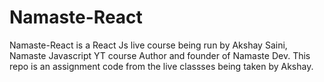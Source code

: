 # Namaste-React
Namaste-React is a React Js live course being run by Akshay Saini, Namaste Javascript YT course Author and founder of Namaste Dev.
This repo is an assignment code from the live classses being taken by Akshay.
